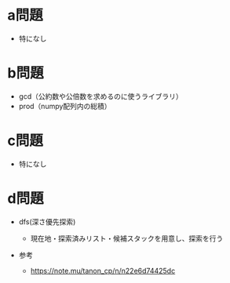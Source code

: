 # a問題
- 特になし

# b問題
- gcd（公約数や公倍数を求めるのに使うライブラリ）
- prod（numpy配列内の総積）

# c問題
- 特になし

# d問題
- dfs(深さ優先探索)
    - 現在地・探索済みリスト・候補スタックを用意し、探索を行う

- 参考
    - https://note.mu/tanon_cp/n/n22e6d74425dc
